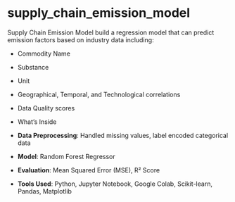 # supply_chain_emission_model
Supply Chain Emission Model
build a regression model that can predict emission factors based on industry data including:
- Commodity Name
- Substance
- Unit
- Geographical, Temporal, and Technological correlations
- Data Quality scores

-  What’s Inside

- **Data Preprocessing**: Handled missing values, label encoded categorical data
- **Model**: Random Forest Regressor
- **Evaluation**: Mean Squared Error (MSE), R² Score
- **Tools Used**: Python, Jupyter Notebook, Google Colab, Scikit-learn, Pandas, Matplotlib
